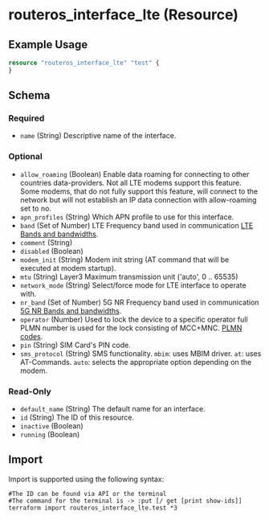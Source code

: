 # routeros_interface_lte (Resource)


## Example Usage
```terraform
resource "routeros_interface_lte" "test" {
}
```

<!-- schema generated by tfplugindocs -->
## Schema

### Required

- `name` (String) Descriptive name of the interface.

### Optional

- `allow_roaming` (Boolean) Enable data roaming for connecting to other countries data-providers. Not all LTE modems support this feature. Some modems, that do not fully support this feature, will connect to the network but will not establish an IP data connection with allow-roaming set to no.
- `apn_profiles` (String) Which APN profile to use for this interface.
- `band` (Set of Number) LTE Frequency band used in communication [LTE Bands and bandwidths](https://en.wikipedia.org/wiki/LTE_frequency_bands#Frequency_bands_and_channel_bandwidths).
- `comment` (String)
- `disabled` (Boolean)
- `modem_init` (String) Modem init string (AT command that will be executed at modem startup).
- `mtu` (String) Layer3 Maximum transmission unit ('auto', 0 .. 65535)
- `network_mode` (String) Select/force mode for LTE interface to operate with.
- `nr_band` (Set of Number) 5G NR Frequency band used in communication [5G NR Bands and bandwidths](https://en.wikipedia.org/wiki/5G_NR_frequency_bands).
- `operator` (Number) Used to lock the device to a specific operator full PLMN number is used for the lock consisting of MCC+MNC. [PLMN codes](https://en.wikipedia.org/wiki/Public_land_mobile_network).
- `pin` (String) SIM Card's PIN code.
- `sms_protocol` (String) SMS functionality. `mbim`: uses MBIM driver. `at`: uses AT-Commands. `auto`: selects the appropriate option depending on the modem.

### Read-Only

- `default_name` (String) The default name for an interface.
- `id` (String) The ID of this resource.
- `inactive` (Boolean)
- `running` (Boolean)

## Import
Import is supported using the following syntax:
```shell
#The ID can be found via API or the terminal
#The command for the terminal is -> :put [/ get [print show-ids]]
terraform import routeros_interface_lte.test *3
```
